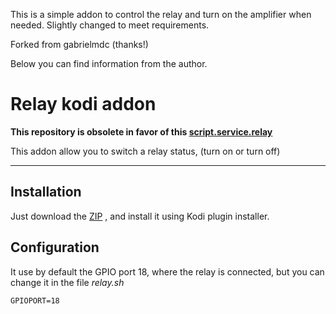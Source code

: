 This is a simple addon to control the relay and turn on the amplifier when needed.
Slightly changed to meet requirements.

Forked from gabrielmdc (thanks!)

Below you can find information from the author.

Relay kodi addon
===================
__This repository is obsolete in favor of this [script.service.relay](https://github.com/nearlg/script.service.relay)__

This addon allow you to switch a relay status, (turn on or turn off)

----------


Installation
-------------

Just download the [ZIP](https://github.com/nearlg/relay-addon-kodi/archive/master.zip) , and install it using Kodi plugin installer.

Configuration
-------------
It use by default the GPIO port 18, where the relay is connected, but you can change it in the file *relay.sh* 
	
	GPIOPORT=18
